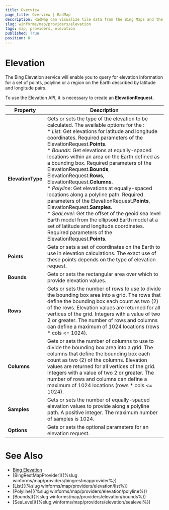 ```yaml
---
title: Overview
page_title: Overview | RadMap
description: RadMap can visualize tile data from the Bing Maps and the OpenStreetMaps REST services as well as from the local file system.
slug: winforms/map/providers/elevation
tags: map, providers, elevation
published: True
position: 0 
---
```


# Elevation

The Bing Elevation service will enable you to query for elevation information for a set of points, polyline or a region on the Earth described by latitude and longitude pairs.

To use the Elevation API, it is necessary to create an __ElevationRequest__.

|Property|Description|
|----|----|
|__ElevationType__|Gets or sets the type of the elevation to be calculated. The available options for the :<br>* *List*: Get elevations for latitude and longitude coordinates. Required parameters of the ElevationRequest.__Points__.<br> * *Bounds*: Get elevations at equally-spaced locations within an area on the Earth defined as a bounding box. Required parameters of the ElevationRequest.__Bounds__, ElevationRequest.__Rows__, ElevationRequest.__Columns__.<br> * *Polyline*: Get elevations at equally-spaced locations along a polyline path. Required parameters of the ElevationRequest.__Points__, ElevationRequest.__Samples__.<br> * *SeaLevel*: Get the offset of the geoid sea level Earth model from the ellipsoid Earth model at a set of latitude and longitude coordinates. Required parameters of the ElevationRequest.__Points__.|
|__Points__|Gets or sets a set of coordinates on the Earth to use in elevation calculations. The exact use of these points depends on the type of elevation request.|
|__Bounds__|Gets or sets the rectangular area over which to provide elevation values.|
|__Rows__|Gets or sets the number of rows to use to divide the bounding box area into a grid. The rows that define the bounding box each count as two (2) of the rows. Elevation values are returned for all vertices of the grid. Integers with a value of two 2 or greater. The number of rows and columns can define a maximum of 1024 locations (rows * cols &lt;= 1024).|
|__Columns__|Gets or sets the number of columns to use to divide the bounding box area into a grid. The columns that define the bounding box each count as two (2) of the columns. Elevation values are returned for all vertices of the grid. Integers with a value of two 2 or greater. The number of rows and columns can define a maximum of 1024 locations (rows * cols &lt;= 1024).|
|__Samples__|Gets or sets the number of equally-spaced elevation values to provide along a polyline path. A positive integer. The maximum number of samples is 1024.|
|__Options__|Gets or sets the optional parameters for an elevation request.|

# See Also
* [Bing Elevation](https://msdn.microsoft.com/en-us/library/jj158961.aspx)
* [BingRestMapProvider]({%slug winforms/map/providers/bingrestmapprovider%})
* [List]({%slug winforms/map/providers/elevation/list%})
* [Polyline]({%slug winforms/map/providers/elevation/polyline%})
* [Bounds]({%slug winforms/map/providers/elevation/bounds%})
* [SeaLevel]({%slug winforms/map/providers/elevation/sealevel%})